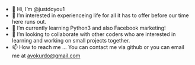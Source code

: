 - 👋 Hi, I’m @justdoyou1
- 👀 I’m interested in experienceing life for all it has to offer before our time here runs out. 
- 🌱 I’m currently learning Python3 and also Facebook marketing!
- 💞️ I’m looking to collaborate with other coders who are interested in learning and working on small projects together.
- 📫 How to reach me ... You can contact me via github or you can email me at avokurdo@gmail.com

<!---
justdoyou1/justdoyou1 is a ✨ special ✨ repository because its `README.md` (this file) appears on your GitHub profile.
You can click the Preview link to take a look at your changes.
--->
